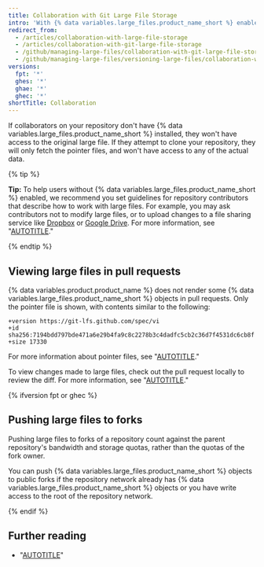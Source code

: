 ```yaml
---
title: Collaboration with Git Large File Storage
intro: 'With {% data variables.large_files.product_name_short %} enabled, you''ll be able to fetch, modify, and push large files just as you would expect with any file that Git manages. However, a user that doesn''t have {% data variables.large_files.product_name_short %} will experience a different workflow.'
redirect_from:
  - /articles/collaboration-with-large-file-storage
  - /articles/collaboration-with-git-large-file-storage
  - /github/managing-large-files/collaboration-with-git-large-file-storage
  - /github/managing-large-files/versioning-large-files/collaboration-with-git-large-file-storage
versions:
  fpt: '*'
  ghes: '*'
  ghae: '*'
  ghec: '*'
shortTitle: Collaboration
---
```

If collaborators on your repository don't have {% data variables.large_files.product_name_short %} installed, they won't have access to the original large file. If they attempt to clone your repository, they will only fetch the pointer files, and won't have access to any of the actual data.

{% tip %}

**Tip:** To help users without {% data variables.large_files.product_name_short %} enabled, we recommend you set guidelines for repository contributors that describe how to work with large files. For example, you may ask contributors not to modify large files, or to upload changes to a file sharing service like [Dropbox](http://www.dropbox.com/) or [Google Drive](https://drive.google.com). For more information, see "[AUTOTITLE](/communities/setting-up-your-project-for-healthy-contributions/setting-guidelines-for-repository-contributors)."

{% endtip %}

## Viewing large files in pull requests

{% data variables.product.product_name %} does not render some {% data variables.large_files.product_name_short %} objects in pull requests. Only the pointer file is shown, with contents similar to the following:

```text
+version https://git-lfs.github.com/spec/vi
+id sha256:7194bdd797bde471a6e29b4fa9c8c2278b3c4dadfc5cb2c36d7f4531dc6cb8f
+size 17330
```

For more information about pointer files, see "[AUTOTITLE](/repositories/working-with-files/managing-large-files/about-git-large-file-storage#pointer-file-format)."

To view changes made to large files, check out the pull request locally to review the diff. For more information, see "[AUTOTITLE](/pull-requests/collaborating-with-pull-requests/reviewing-changes-in-pull-requests/checking-out-pull-requests-locally)."

{% ifversion fpt or ghec %}

## Pushing large files to forks

Pushing large files to forks of a repository count against the parent repository's bandwidth and storage quotas, rather than the quotas of the fork owner.

You can push {% data variables.large_files.product_name_short %} objects to public forks if the repository network already has {% data variables.large_files.product_name_short %} objects or you have write access to the root of the repository network.

{% endif %}

## Further reading

- "[AUTOTITLE](/repositories/creating-and-managing-repositories/duplicating-a-repository#mirroring-a-repository-that-contains-git-large-file-storage-objects)"
